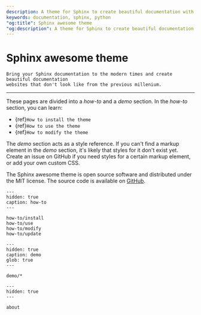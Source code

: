```yaml
---
description: A theme for Sphinx to create beautiful documentation with Python.
keywords: documentation, sphinx, python
"og:title": Sphinx awesome theme
"og:description": A theme for Sphinx to create beautiful documentation with Python.
---
```


# Sphinx awesome theme

```{rst-class} lead
Bring your Sphinx documentation to the modern times and create beautiful documentation
websites that don't look like from the previous millenium.
```

---

These pages are divided into a _how-to_ and a _demo_ section. In the _how-to_ section,
you can learn:

- {ref}`How to install the theme`
- {ref}`How to use the theme`
- {ref}`How to modify the theme`

The _demo_ section acts as a style reference. If you can't find a markup element in the
_demo_ section, it's likely that styles for it don't exist yet. Create an issue on
GitHub if you need styles for a certain markup element, or add your own custom CSS.

The Sphinx awesome theme is open source software and distributed under the MIT license.
The source code is available on [GitHub](https://github.com/kai687/sphinxawesome-theme).

<!-- vale Google.Headings = NO -->
<!-- vale 18F.Headings = NO -->

```{toctree}
---
hidden: true
caption: how-to
---

how-to/install
how-to/use
how-to/modify
how-to/update
```

```{toctree}
---
hidden: true
caption: demo
glob: true
---

demo/*
```

```{toctree}
---
hidden: true
---

about
```

